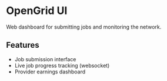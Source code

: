 




# OpenGrid UI

Web dashboard for submitting jobs and monitoring the network.

## Features

- Job submission interface
- Live job progress tracking (websocket)
- Provider earnings dashboard



